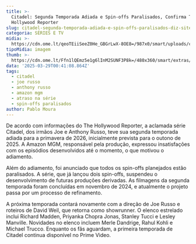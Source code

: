 ```yaml
---
title: >-
  Citadel: Segunda Temporada Adiada e Spin-offs Paralisados, Confirma The
  Hollywood Reporter
slug: citadel-segunda-temporada-adiada-e-spin-offs-paralisados-diz-site
categoria: SÉRIES E TV
midia: >-
  https://cdn.ome.lt/qeoTEiiSeeZ0He_GBGrLwX-8OE8=/987x0/smart/uploads/conteudo/fotos/Design_sem_nome_-_2025-03-28T204821.258.png
tipoMidia: imagem
thumb: >-
  https://cdn.ome.lt/Ffn1lQEmz5e1g6lInM2SUNF3P8k=/480x360/smart/extras/conteudos/Design_sem_nome_-_2025-03-28T204821.258.png
data: '2025-03-29T00:41:08.864Z'
tags:
  - citadel
  - joe russo
  - anthony russo
  - amazon mgm
  - atraso na série
  - spin-offs paralisados
author: Pablo Moura
---
```


De acordo com informações do The Hollywood Reporter, a aclamada série Citadel, dos irmãos Joe e Anthony Russo, teve sua segunda temporada adiada para a primavera de 2026, inicialmente prevista para o outono de 2025. A Amazon MGM, responsável pela produção, expressou insatisfações com os episódios desenvolvidos até o momento, o que motivou o adiamento.

Além do adiamento, foi anunciado que todos os spin-offs planejados estão paralisados. A série, que já lançou dois spin-offs, suspendeu o desenvolvimento de futuras produções derivadas. As filmagens da segunda temporada foram concluídas em novembro de 2024, e atualmente o projeto passa por um processo de refinamento.

A próxima temporada contará novamente com a direção de Joe Russo e roteiros de David Weil, que retorna como showrunner. O elenco estrelado inclui Richard Madden, Priyanka Chopra Jonas, Stanley Tucci e Lesley Manville. Novidades no elenco incluem Merle Dandrige, Rahul Kohli e Michael Trucco. Enquanto os fãs aguardam, a primeira temporada de Citadel continua disponível no Prime Video.
